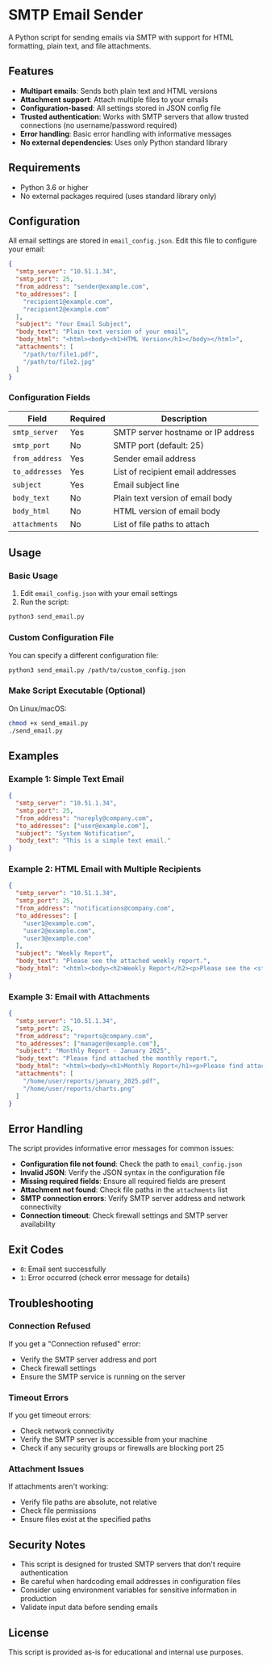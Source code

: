 # SMTP Email Sender

A Python script for sending emails via SMTP with support for HTML formatting, plain text, and file attachments.

## Features

- **Multipart emails**: Sends both plain text and HTML versions
- **Attachment support**: Attach multiple files to your emails
- **Configuration-based**: All settings stored in JSON config file
- **Trusted authentication**: Works with SMTP servers that allow trusted connections (no username/password required)
- **Error handling**: Basic error handling with informative messages
- **No external dependencies**: Uses only Python standard library

## Requirements

- Python 3.6 or higher
- No external packages required (uses standard library only)

## Configuration

All email settings are stored in `email_config.json`. Edit this file to configure your email:

```json
{
  "smtp_server": "10.51.1.34",
  "smtp_port": 25,
  "from_address": "sender@example.com",
  "to_addresses": [
    "recipient1@example.com",
    "recipient2@example.com"
  ],
  "subject": "Your Email Subject",
  "body_text": "Plain text version of your email",
  "body_html": "<html><body><h1>HTML Version</h1></body></html>",
  "attachments": [
    "/path/to/file1.pdf",
    "/path/to/file2.jpg"
  ]
}
```

### Configuration Fields

| Field | Required | Description |
|-------|----------|-------------|
| `smtp_server` | Yes | SMTP server hostname or IP address |
| `smtp_port` | No | SMTP port (default: 25) |
| `from_address` | Yes | Sender email address |
| `to_addresses` | Yes | List of recipient email addresses |
| `subject` | Yes | Email subject line |
| `body_text` | No | Plain text version of email body |
| `body_html` | No | HTML version of email body |
| `attachments` | No | List of file paths to attach |

## Usage

### Basic Usage

1. Edit `email_config.json` with your email settings
2. Run the script:

```bash
python3 send_email.py
```

### Custom Configuration File

You can specify a different configuration file:

```bash
python3 send_email.py /path/to/custom_config.json
```

### Make Script Executable (Optional)

On Linux/macOS:

```bash
chmod +x send_email.py
./send_email.py
```

## Examples

### Example 1: Simple Text Email

```json
{
  "smtp_server": "10.51.1.34",
  "smtp_port": 25,
  "from_address": "noreply@company.com",
  "to_addresses": ["user@example.com"],
  "subject": "System Notification",
  "body_text": "This is a simple text email."
}
```

### Example 2: HTML Email with Multiple Recipients

```json
{
  "smtp_server": "10.51.1.34",
  "smtp_port": 25,
  "from_address": "notifications@company.com",
  "to_addresses": [
    "user1@example.com",
    "user2@example.com",
    "user3@example.com"
  ],
  "subject": "Weekly Report",
  "body_text": "Please see the attached weekly report.",
  "body_html": "<html><body><h2>Weekly Report</h2><p>Please see the <strong>attached</strong> weekly report.</p></body></html>"
}
```

### Example 3: Email with Attachments

```json
{
  "smtp_server": "10.51.1.34",
  "smtp_port": 25,
  "from_address": "reports@company.com",
  "to_addresses": ["manager@example.com"],
  "subject": "Monthly Report - January 2025",
  "body_text": "Please find attached the monthly report.",
  "body_html": "<html><body><h1>Monthly Report</h1><p>Please find attached the monthly report for January 2025.</p></body></html>",
  "attachments": [
    "/home/user/reports/january_2025.pdf",
    "/home/user/reports/charts.png"
  ]
}
```

## Error Handling

The script provides informative error messages for common issues:

- **Configuration file not found**: Check the path to `email_config.json`
- **Invalid JSON**: Verify the JSON syntax in the configuration file
- **Missing required fields**: Ensure all required fields are present
- **Attachment not found**: Check file paths in the `attachments` list
- **SMTP connection errors**: Verify SMTP server address and network connectivity
- **Connection timeout**: Check firewall settings and SMTP server availability

## Exit Codes

- `0`: Email sent successfully
- `1`: Error occurred (check error message for details)

## Troubleshooting

### Connection Refused

If you get a "Connection refused" error:
- Verify the SMTP server address and port
- Check firewall settings
- Ensure the SMTP service is running on the server

### Timeout Errors

If you get timeout errors:
- Check network connectivity
- Verify the SMTP server is accessible from your machine
- Check if any security groups or firewalls are blocking port 25

### Attachment Issues

If attachments aren't working:
- Verify file paths are absolute, not relative
- Check file permissions
- Ensure files exist at the specified paths

## Security Notes

- This script is designed for trusted SMTP servers that don't require authentication
- Be careful when hardcoding email addresses in configuration files
- Consider using environment variables for sensitive information in production
- Validate input data before sending emails

## License

This script is provided as-is for educational and internal use purposes.
